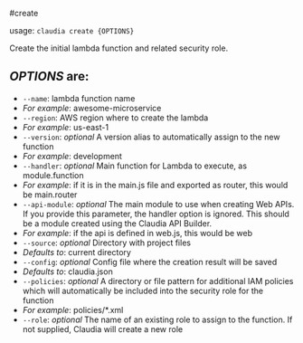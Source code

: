 #create

usage: `claudia create {OPTIONS}`

Create the initial lambda function and related security role.

## _OPTIONS_ are:

*  `--name`:  lambda function name
  * _For example_: awesome-microservice
*  `--region`:  AWS region where to create the lambda
  * _For example_: us-east-1
*  `--version`:  _optional_ A version alias to automatically assign to the new function
  * _For example_: development
*  `--handler`:  _optional_ Main function for Lambda to execute, as module.function
  * _For example_: if it is in the main.js file and exported as router, this would be main.router
*  `--api-module`:  _optional_ The main module to use when creating Web APIs. 
  If you provide this parameter, the handler option is ignored.
  This should be a module created using the Claudia API Builder.
  * _For example_: if the api is defined in web.js, this would be web
*  `--source`:  _optional_ Directory with project files
  * _Defaults to_: current directory
*  `--config`:  _optional_ Config file where the creation result will be saved
  * _Defaults to_: claudia.json
*  `--policies`:  _optional_ A directory or file pattern for additional IAM policies
  which will automatically be included into the security role for the function
  * _For example_: policies/*.xml
*  `--role`:  _optional_ The name of an existing role to assign to the function. 
  If not supplied, Claudia will create a new role
